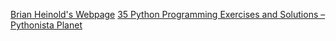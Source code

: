 [Brian Heinold's Webpage](https://brianheinold.net/python/worked_exercises.html)
[35 Python Programming Exercises and Solutions – Pythonista Planet](https://pythonistaplanet.com/python-programming-exercises-and-solutions/)
